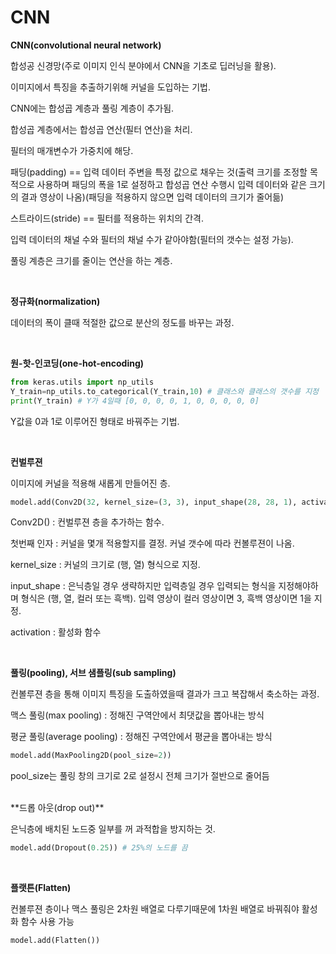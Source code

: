 # CNN

**CNN(convolutional neural network)**

합성공 신경망(주로 이미지 인식 분야에서 CNN을 기초로 딥러닝을 활용).

이미지에서 특징을 추출하기위해 커널을 도입하는 기법.

CNN에는 합성곱 계층과 풀링 계층이 추가됨.

합성곱 계층에서는 합성곱 연산(필터 연산)을 처리.

필터의 매개변수가 가중치에 해당.

패딩(padding) == 입력 데이터 주변을 특정 값으로 채우는 것(출력 크기를 조정할 목적으로 사용하며 패딩의 폭을 1로 설정하고 합성곱 연산 수행시 입력 데이터와 같은 크기의 결과 영상이 나옴)(패딩을 적용하지 않으면 입력 데이터의 크기가 줄어듦)

스트라이드(stride) == 필터를 적용하는 위치의 간격.

입력 데이터의 채널 수와 필터의 채널 수가 같아야함(필터의 갯수는 설정 가능).

풀링 계층은 크기를 줄이는 연산을 하는 계층.

<br>

**정규화(normalization)**

데이터의 폭이 클때 적절한 값으로 분산의 정도를 바꾸는 과정.

<br>

**원-핫-인코딩(one-hot-encoding)**

```python
from keras.utils import np_utils
Y_train=np_utils.to_categorical(Y_train,10) # 클래스와 클래스의 갯수를 지정
print(Y_train) # Y가 4일때 [0, 0, 0, 0, 1, 0, 0, 0, 0, 0]
```

Y값을 0과 1로 이루어진 형태로 바꿔주는 기법.

<br>

**컨벌루젼**

이미지에 커널을 적용해 새롭게 만들어진 층.

```python
model.add(Conv2D(32, kernel_size=(3, 3), input_shape(28, 28, 1), activation="relu"))
```

Conv2D() : 컨벌루젼 층을 추가하는 함수.

첫번째 인자 : 커널을 몇개 적용할지를 결정. 커널 갯수에 따라 컨볼루젼이 나옴.

kernel_size : 커널의 크기로 (행, 열) 형식으로 지정.

input_shape : 은닉층일 경우 생략하지만 입력층일 경우 입력되는 형식을 지정해야하며 형식은 (행, 열, 컬러 또는 흑백). 입력 영상이 컬러 영상이면 3, 흑백 영상이면 1을 지정.

activation : 활성화 함수

<br>

**풀링(pooling), 서브 샘플링(sub sampling)**

컨볼루젼 층을 통해 이미지 특징을 도출하였을때 결과가 크고 복잡해서 축소하는 과정.

맥스 풀링(max pooling) : 정해진 구역안에서 최댓값을 뽑아내는 방식

평균 풀링(average pooling) : 정해진 구역안에서 평균을 뽑아내는 방식

 ```python
 model.add(MaxPooling2D(pool_size=2))
 ```

pool_size는 풀링 창의 크기로 2로 설정시 전체 크기가 절반으로 줄어듬

<br>
**드롭 아웃(drop out)**

은닉층에 배치된 노드중 일부를 꺼 과적합을 방지하는 것.

```python
model.add(Dropout(0.25)) # 25%의 노드를 끔
```

<br>

**플랫튼(Flatten)**

컨볼루젼 층이나 맥스 풀링은 2차원 배열로 다루기때문에 1차원 배열로 바꿔줘야 활성화 함수 사용 가능

```python
model.add(Flatten())
```

